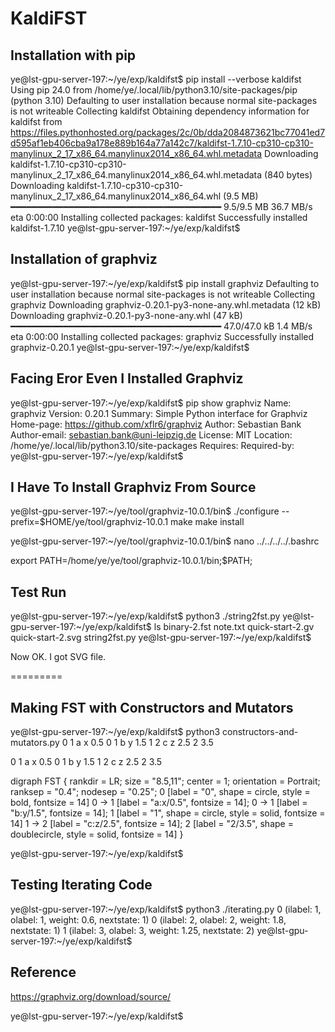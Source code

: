 # KaldiFST

## Installation with pip

ye@lst-gpu-server-197:~/ye/exp/kaldifst$ pip install --verbose kaldifst
Using pip 24.0 from /home/ye/.local/lib/python3.10/site-packages/pip (python 3.10)
Defaulting to user installation because normal site-packages is not writeable
Collecting kaldifst
  Obtaining dependency information for kaldifst from https://files.pythonhosted.org/packages/2c/0b/dda2084873621bc77041ed7d595af1eb406cba9a178e889b164a77a142c7/kaldifst-1.7.10-cp310-cp310-manylinux_2_17_x86_64.manylinux2014_x86_64.whl.metadata
  Downloading kaldifst-1.7.10-cp310-cp310-manylinux_2_17_x86_64.manylinux2014_x86_64.whl.metadata (840 bytes)
Downloading kaldifst-1.7.10-cp310-cp310-manylinux_2_17_x86_64.manylinux2014_x86_64.whl (9.5 MB)
   ━━━━━━━━━━━━━━━━━━━━━━━━━━━━━━━━━━━━━━━━ 9.5/9.5 MB 36.7 MB/s eta 0:00:00
Installing collected packages: kaldifst
Successfully installed kaldifst-1.7.10
ye@lst-gpu-server-197:~/ye/exp/kaldifst$

## Installation of graphviz

ye@lst-gpu-server-197:~/ye/exp/kaldifst$ pip install graphviz
Defaulting to user installation because normal site-packages is not writeable
Collecting graphviz
  Downloading graphviz-0.20.1-py3-none-any.whl.metadata (12 kB)
Downloading graphviz-0.20.1-py3-none-any.whl (47 kB)
   ━━━━━━━━━━━━━━━━━━━━━━━━━━━━━━━━━━━━━━━━ 47.0/47.0 kB 1.4 MB/s eta 0:00:00
Installing collected packages: graphviz
Successfully installed graphviz-0.20.1
ye@lst-gpu-server-197:~/ye/exp/kaldifst$

## Facing Eror Even I Installed Graphviz

ye@lst-gpu-server-197:~/ye/exp/kaldifst$ pip show graphviz
Name: graphviz
Version: 0.20.1
Summary: Simple Python interface for Graphviz
Home-page: https://github.com/xflr6/graphviz
Author: Sebastian Bank
Author-email: sebastian.bank@uni-leipzig.de
License: MIT
Location: /home/ye/.local/lib/python3.10/site-packages
Requires:
Required-by:
ye@lst-gpu-server-197:~/ye/exp/kaldifst$

## I Have To Install Graphviz From Source

ye@lst-gpu-server-197:~/ye/tool/graphviz-10.0.1/bin$ ./configure --prefix=$HOME/ye/tool/graphviz-10.0.1
make
make install

ye@lst-gpu-server-197:~/ye/tool/graphviz-10.0.1/bin$ nano ../../../../.bashrc

export PATH=/home/ye/ye/tool/graphviz-10.0.1/bin;$PATH;

## Test Run

ye@lst-gpu-server-197:~/ye/exp/kaldifst$ python3 ./string2fst.py
ye@lst-gpu-server-197:~/ye/exp/kaldifst$ ls
binary-2.fst  note.txt  quick-start-2.gv  quick-start-2.svg  string2fst.py
ye@lst-gpu-server-197:~/ye/exp/kaldifst$

Now OK. I got SVG file.

=========

## Making FST with Constructors and Mutators

ye@lst-gpu-server-197:~/ye/exp/kaldifst$ python3 constructors-and-mutators.py
0      1      a      x      0.5
0      1      b      y      1.5
1      2      c      z      2.5
2      3.5

0      1      a      x      0.5
0      1      b      y      1.5
1      2      c      z      2.5
2      3.5

digraph FST {
rankdir = LR;
size = "8.5,11";
center = 1;
orientation = Portrait;
ranksep = "0.4";
nodesep = "0.25";
0 [label = "0", shape = circle, style = bold, fontsize = 14]
        0 -> 1 [label = "a:x/0.5", fontsize = 14];
        0 -> 1 [label = "b:y/1.5", fontsize = 14];
1 [label = "1", shape = circle, style = solid, fontsize = 14]
        1 -> 2 [label = "c:z/2.5", fontsize = 14];
2 [label = "2/3.5", shape = doublecircle, style = solid, fontsize = 14]
}

ye@lst-gpu-server-197:~/ye/exp/kaldifst$

## Testing Iterating Code

ye@lst-gpu-server-197:~/ye/exp/kaldifst$ python3 ./iterating.py
0 (ilabel: 1, olabel: 1, weight: 0.6, nextstate: 1)
0 (ilabel: 2, olabel: 2, weight: 1.8, nextstate: 1)
1 (ilabel: 3, olabel: 3, weight: 1.25, nextstate: 2)
ye@lst-gpu-server-197:~/ye/exp/kaldifst$



## Reference

https://graphviz.org/download/source/


ye@lst-gpu-server-197:~/ye/exp/kaldifst$
